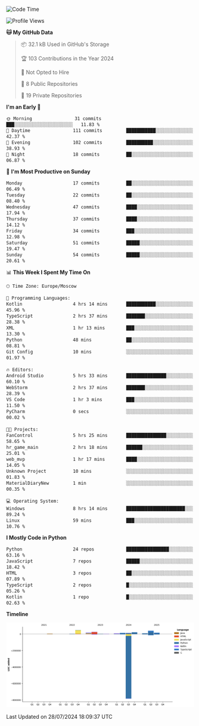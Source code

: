 <!--START_SECTION:waka-->
![Code Time](http://img.shields.io/badge/Code%20Time-427%20hrs%208%20mins-blue)

![Profile Views](http://img.shields.io/badge/Profile%20Views-1-blue)

**🐱 My GitHub Data** 

> 📦 32.1 kB Used in GitHub's Storage 
 > 
> 🏆 103 Contributions in the Year 2024
 > 
> 🚫 Not Opted to Hire
 > 
> 📜 8 Public Repositories 
 > 
> 🔑 19 Private Repositories 
 > 
**I'm an Early 🐤** 

```text
🌞 Morning                31 commits          ███░░░░░░░░░░░░░░░░░░░░░░   11.83 % 
🌆 Daytime                111 commits         ███████████░░░░░░░░░░░░░░   42.37 % 
🌃 Evening                102 commits         ██████████░░░░░░░░░░░░░░░   38.93 % 
🌙 Night                  18 commits          ██░░░░░░░░░░░░░░░░░░░░░░░   06.87 % 
```
📅 **I'm Most Productive on Sunday** 

```text
Monday                   17 commits          ██░░░░░░░░░░░░░░░░░░░░░░░   06.49 % 
Tuesday                  22 commits          ██░░░░░░░░░░░░░░░░░░░░░░░   08.40 % 
Wednesday                47 commits          ████░░░░░░░░░░░░░░░░░░░░░   17.94 % 
Thursday                 37 commits          ████░░░░░░░░░░░░░░░░░░░░░   14.12 % 
Friday                   34 commits          ███░░░░░░░░░░░░░░░░░░░░░░   12.98 % 
Saturday                 51 commits          █████░░░░░░░░░░░░░░░░░░░░   19.47 % 
Sunday                   54 commits          █████░░░░░░░░░░░░░░░░░░░░   20.61 % 
```


📊 **This Week I Spent My Time On** 

```text
🕑︎ Time Zone: Europe/Moscow

💬 Programming Languages: 
Kotlin                   4 hrs 14 mins       ███████████░░░░░░░░░░░░░░   45.96 % 
TypeScript               2 hrs 37 mins       ███████░░░░░░░░░░░░░░░░░░   28.38 % 
XML                      1 hr 13 mins        ███░░░░░░░░░░░░░░░░░░░░░░   13.30 % 
Python                   48 mins             ██░░░░░░░░░░░░░░░░░░░░░░░   08.81 % 
Git Config               10 mins             ░░░░░░░░░░░░░░░░░░░░░░░░░   01.97 % 

🔥 Editors: 
Android Studio           5 hrs 33 mins       ███████████████░░░░░░░░░░   60.10 % 
WebStorm                 2 hrs 37 mins       ███████░░░░░░░░░░░░░░░░░░   28.39 % 
VS Code                  1 hr 3 mins         ███░░░░░░░░░░░░░░░░░░░░░░   11.50 % 
PyCharm                  0 secs              ░░░░░░░░░░░░░░░░░░░░░░░░░   00.02 % 

🐱‍💻 Projects: 
FanControl               5 hrs 25 mins       ███████████████░░░░░░░░░░   58.65 % 
hr_game_main             2 hrs 18 mins       ██████░░░░░░░░░░░░░░░░░░░   25.01 % 
web_mvp                  1 hr 17 mins        ████░░░░░░░░░░░░░░░░░░░░░   14.05 % 
Unknown Project          10 mins             ░░░░░░░░░░░░░░░░░░░░░░░░░   01.83 % 
MaterialDiaryNew         1 min               ░░░░░░░░░░░░░░░░░░░░░░░░░   00.35 % 

💻 Operating System: 
Windows                  8 hrs 14 mins       ██████████████████████░░░   89.24 % 
Linux                    59 mins             ███░░░░░░░░░░░░░░░░░░░░░░   10.76 % 
```

**I Mostly Code in Python** 

```text
Python                   24 repos            ████████████████░░░░░░░░░   63.16 % 
JavaScript               7 repos             █████░░░░░░░░░░░░░░░░░░░░   18.42 % 
HTML                     3 repos             ██░░░░░░░░░░░░░░░░░░░░░░░   07.89 % 
TypeScript               2 repos             █░░░░░░░░░░░░░░░░░░░░░░░░   05.26 % 
Kotlin                   1 repo              █░░░░░░░░░░░░░░░░░░░░░░░░   02.63 % 
```



**Timeline**

![Lines of Code chart](https://raw.githubusercontent.com/adlemx/adlemx/main/assets/bar_graph.png)


 Last Updated on 28/07/2024 18:09:37 UTC
<!--END_SECTION:waka-->
